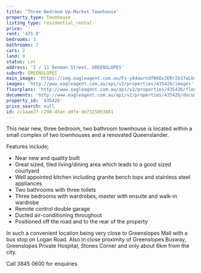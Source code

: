 ```yaml
---
title: 'Three Bedroom Up-Market Townhouse'
property_type: Townhouse
listing_type: residential_rental
price: ''
rent: '475.0'
bedrooms: 3
bathrooms: 2
cars: 2
land: 0
status: Let
address: '2 / 11 Denman Street, GREENSLOPES'
suburb: GREENSLOPES
main_image: 'https://img.eagleagent.com.au/Fs-y84awrndfWXQvJERrZb37wLU=/1280x854/smart/https://s3-us-west-2.amazonaws.com/eagleagent-orig/images/6824354/403710893-image-M.jpg'
images: 'http://www.eagleagent.com.au/api/v2/properties/435426/images'
floorplans: 'http://www.eagleagent.com.au/api/v2/properties/435426/floorplans'
documents: 'http://www.eagleagent.com.au/api/v2/properties/435426/documents'
property_id: '435426'
price_search: null
id: cc1aae27-c298-45ac-a9fe-de7325093881
---
```

This near new, three bedroom, two bathroom townhouse is located within a small complex of two townhouses and a renovated Queenslander.

Features include;
- Near new and quality built
- Great sized, tiled living/dining area which leads to a good sized courtyard
- Well appointed kitchen including granite bench tops and stainless steel appliances
- Two bathrooms with three toilets
- Three bedrooms with wardrobes, master with ensuite and walk-in wardrobe
- Remote control double garage
- Ducted air-conditioning throughout
- Positioned off the road and to the rear of the property

In such a convenient location being very close to Greenslopes Mall with a bus stop on Logan Road. Also in close proximity of Greenslopes Busway, Greenslopes Private Hospital, Stones Corner and only about 6km from the city.

Call 3845 0600 for enquiries